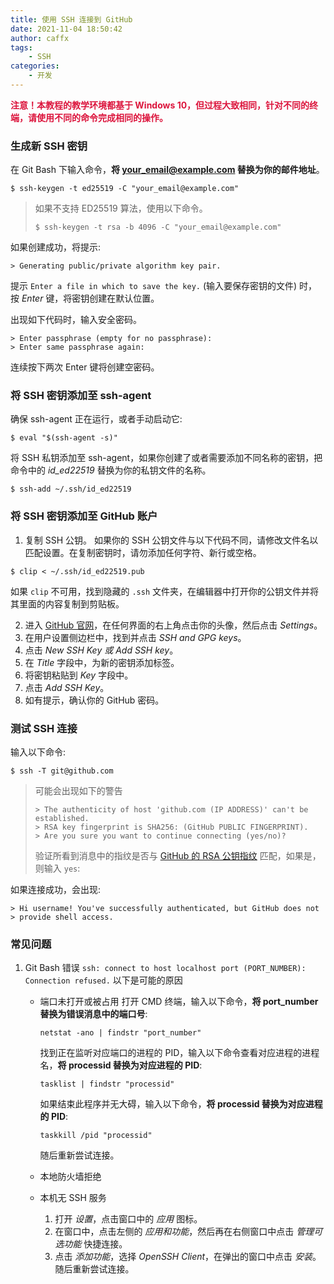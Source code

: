 ```yaml
---
title: 使用 SSH 连接到 GitHub
date: 2021-11-04 18:50:42
author: caffx
tags:
    - SSH
categories:
    - 开发
---
```

<p style="font-weight: bold; color: #dc143c;">
注意！本教程的教学环境都基于 Windows 10，但过程大致相同，针对不同的终端，请使用不同的命令完成相同的操作。
</p>

### 生成新 SSH 密钥
在 Git Bash 下输入命令，**将 your_email@example.com 替换为你的邮件地址**。
```
$ ssh-keygen -t ed25519 -C "your_email@example.com"
```
> 如果不支持 ED25519 算法，使用以下命令。
> ```
> $ ssh-keygen -t rsa -b 4096 -C "your_email@example.com"
> ```

如果创建成功，将提示:
```
> Generating public/private algorithm key pair.
```

提示 ```Enter a file in which to save the key.``` (输入要保存密钥的文件) 时，按 *Enter* 键，将密钥创建在默认位置。

出现如下代码时，输入安全密码。
```
> Enter passphrase (empty for no passphrase):
> Enter same passphrase again:
```
连续按下两次 Enter 键将创建空密码。

<!-- more -->

### 将 SSH 密钥添加至 ssh-agent
确保 ssh-agent 正在运行，或者手动启动它:
```
$ eval "$(ssh-agent -s)"
```
将 SSH 私钥添加至 ssh-agent，如果你创建了或者需要添加不同名称的密钥，把命令中的 *id_ed22519* 替换为你的私钥文件的名称。
```
$ ssh-add ~/.ssh/id_ed22519
```
### 将 SSH 密钥添加至 GitHub 账户
1. 复制 SSH 公钥。
如果你的 SSH 公钥文件与以下代码不同，请修改文件名以匹配设置。在复制密钥时，请勿添加任何字符、新行或空格。
```
$ clip < ~/.ssh/id_ed22519.pub
```
如果 ```clip``` 不可用，找到隐藏的 ```.ssh``` 文件夹，在编辑器中打开你的公钥文件并将其里面的内容复制到剪贴板。


2. 进入 [GitHub 官网](https://github.com/)，在任何界面的右上角点击你的头像，然后点击 *Settings*。
3. 在用户设置侧边栏中，找到并点击 *SSH and GPG keys*。
4. 点击 *New SSH Key 或 Add SSH key*。
5. 在 *Title* 字段中，为新的密钥添加标签。
6. 将密钥粘贴到 *Key* 字段中。
7. 点击 *Add SSH Key*。
8. 如有提示，确认你的 GitHub 密码。

### 测试 SSH 连接
输入以下命令:
```
$ ssh -T git@github.com
```
> 可能会出现如下的警告
> ```
> > The authenticity of host 'github.com (IP ADDRESS)' can't be established.
> > RSA key fingerprint is SHA256: (GitHub PUBLIC FINGERPRINT).
> > Are you sure you want to continue connecting (yes/no)?
> ```
> 验证所看到消息中的指纹是否与 [GitHub 的 RSA 公钥指纹](https://docs.github.com/cn/authentication/keeping-your-account-and-data-secure/githubs-ssh-key-fingerprints) 匹配，如果是，则输入 <code>yes</code>:

如果连接成功，会出现:
```
> Hi username! You've successfully authenticated, but GitHub does not
> provide shell access.
```
### 常见问题
1. Git Bash 错误 ```ssh: connect to host localhost port (PORT_NUMBER): Connection refused.```
以下是可能的原因
    - 端口未打开或被占用
        打开 CMD 终端，输入以下命令，**将 port_number 替换为错误消息中的端口号**:
        ```
        netstat -ano | findstr "port_number"
        ```
        找到正在监听对应端口的进程的 PID，输入以下命令查看对应进程的进程名，**将 processid 替换为对应进程的 PID**:
        ```
        tasklist | findstr "processid"
        ```
        如果结束此程序并无大碍，输入以下命令，**将 processid 替换为对应进程的 PID**:
        ```
        taskkill /pid "processid"
        ```
        随后重新尝试连接。

    - 本地防火墙拒绝
    - 本机无 SSH 服务
        1. 打开 *设置*，点击窗口中的 *应用* 图标。
        2. 在窗口中，点击左侧的 *应用和功能*，然后再在右侧窗口中点击 *管理可选功能* 快捷连接。
        3. 点击 *添加功能*，选择 *OpenSSH Client*，在弹出的窗口中点击 *安装*。
        随后重新尝试连接。